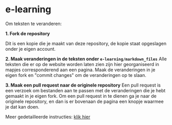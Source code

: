 # e-learning
 
Om teksten te veranderen:

**1. Fork de repository**

Dit is een kopie die je maakt van deze repository, de kopie staat opgeslagen onder je eigen account.

   
**2. Maak veranderingen in de teksten onder `e-learning/markdown_files`**
Alle teksten die er op de website worden laten zien zijn hier georganiseerd in mapjes corresponderend aan een pagina. Maak de veranderingen in je eigen fork en "commit changes" om de veranderingen op te slaan.

**3. Maak een pull request naar de originele repository**
Een pull request is een verzoek om bestanden aan te passen met de veranderingen die je hebt gemaakt in je eigen fork. Om een pull request in te dienen ga je naar de originele repository, en dan is er bovenaan de pagina een knopje waarmee je dat kan doen.

Meer gedetailleerde instructies: [klik hier](https://docs.github.com/en/pull-requests/collaborating-with-pull-requests/proposing-changes-to-your-work-with-pull-requests/creating-a-pull-request-from-a-fork)
